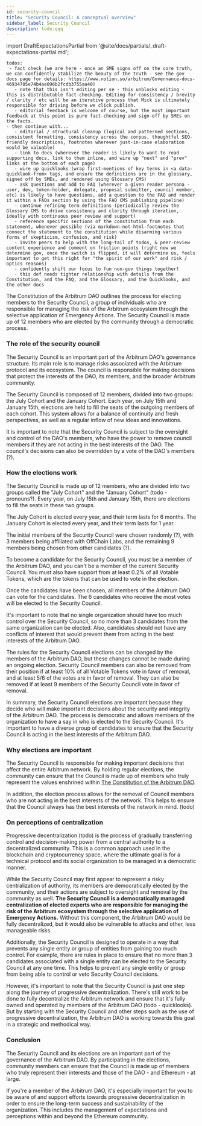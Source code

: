 ```yaml
---
id: security-council
title: "Security Council: A conceptual overview"
sidebar_label: Security Council
description: todo:qqq
---
```


import DraftExpectationsPartial from '@site/docs/partials/_draft-expectations-partial.md'; 

<DraftExpectationsPartial />

```
todos: 
 - fact check (we are here - once an SME signs off on the core truth, we can confidently stabilize the beauty of the truth - see the gov docs page for details: https://www.notion.so/arbitrum/Governance-docs-46934705e74b4ae096b2fcdb3755aa40)
   - note that this isn't editing per se - this unblocks editing - this is distributable fact-checking. Editing for consistency / brevity / clarity / etc will be an iterative process that Mick is ultimately responsible for driving before we click publish. 
   - editorial feedback is welcome of course, but the most important feedback at this point is pure fact-checking and sign-off by SMEs on the facts.
- then continue with...
   - editorial / structural cleanup (logical and patterned sections, consistent formatting, consistency across the corpus, thoughtful SEO-friendly descriptions, footnotes wherever just-in-case elaboration would be valuable)
   - link to docs (wherever the reader is likely to want to read supporting docs, link to them inline, and wire up "next" and "prev" links at the bottom of each page)
   - wire up quicklooks (wrap first-mentions of key terms in <a data-quicklook-from> tags, and ensure the definitions are in the glossary, signed off by SMEs, and rendered using Glossary CMS)
   - ask questions and add to FAQ (wherever a given reader persona - user, dev, token-holder, delegate, proposal submitter, council member, etc) is likely to have questions, add a question to the FAQ and render it within a FAQs section by using the FAQ CMS publishing pipeline)
   - continue refining term definitions (periodically review the Glossary CMS to drive consistency and clarity through iteration, ideally with continuous peer review and support)
   - reference specific sections of the constitution from each statement, whenever possible (via markdown-not-html-footnotes that connect the statement to the constitution while disarming various forms of skepticism, confusion, and risk)
   - invite peers to help with the long-tail of todos, & peer-review content experience and comment on friction points (right now we determine gov, once the switch is flipped, it will determine us, feels important to get this right for "the spirit of our work" and risk / optics reasons)
   - confidently shift our focus to fun non-gov things together!
   - this def needs tighter relationship with details from the Constitution, and the FAQ, and the Glossary, and the Quicklooks, and the other docs
```

The Constitution of the Arbitrum DAO outlines the process for electing members to the Security Council, a group of individuals who are responsible for managing the risk of the Arbitrum ecosystem through the selective application of Emergency Actions. The Security Council is made up of 12 members who are elected by the community through a democratic process.

### The role of the security council

The Security Council is an important part of the Arbitrum DAO's governance structure. Its main role is to manage risks associated with the Arbitrum protocol and its ecosystem. The council is responsible for making decisions that protect the interests of the DAO, its members, and the broader Arbitrum community.

The Security Council is composed of 12 members, divided into two groups: the July Cohort and the January Cohort. Each year, on July 15th and January 15th, elections are held to fill the seats of the outgoing members of each cohort. This system allows for a balance of continuity and fresh perspectives, as well as a regular inflow of new ideas and innovations. 

It is important to note that the Security Council is subject to the oversight and control of the DAO's members, who have the power to remove council members if they are not acting in the best interests of the DAO. The council's decisions can also be overridden by a vote of the DAO's members (?).

### How the elections work

The Security Council is made up of 12 members, who are divided into two groups called the "July Cohort" and the "January Cohort" (todo - pronouns?). Every year, on July 15th and January 15th, there are elections to fill the seats in these two groups.

The July Cohort is elected every year, and their term lasts for 6 months. The January Cohort is elected every year, and their term lasts for 1 year.

The initial members of the Security Council were chosen randomly (?), with 3 members being affiliated with OffChain Labs, and the remaining 9 members being chosen from other candidates (?).

To become a candidate for the Security Council, you must be a member of the Arbitrum DAO, and you can't be a member of the current Security Council. You must also have support from at least 0.2% of all Votable Tokens, which are the tokens that can be used to vote in the election.

Once the candidates have been chosen, all members of the Arbitrum DAO can vote for the candidates. The 6 candidates who receive the most votes will be elected to the Security Council.

It's important to note that no single organization should have too much control over the Security Council, so no more than 3 candidates from the same organization can be elected. Also, candidates should not have any conflicts of interest that would prevent them from acting in the best interests of the Arbitrum DAO.

The rules for the Security Council elections can be changed by the members of the Arbitrum DAO, but these changes cannot be made during an ongoing election. Security Council members can also be removed from their position if at least 10% of all Votable Tokens vote in favor of removal, and at least 5/6 of the votes are in favor of removal. They can also be removed if at least 9 members of the Security Council vote in favor of removal.

In summary, the Security Council elections are important because they decide who will make important decisions about the security and integrity of the Arbitrum DAO. The process is democratic and allows members of the organization to have a say in who is elected to the Security Council. It's important to have a diverse group of candidates to ensure that the Security Council is acting in the best interests of the Arbitrum DAO.

### Why elections are important

The Security Council is responsible for making important decisions that affect the entire Arbitrum network. By holding regular elections, the community can ensure that the Council is made up of members who truly represent the values enshrined within [The Constitution of the Arbitrum DAO](../dao-constitution).

In addition, the election process allows for the removal of Council members who are not acting in the best interests of the network. This helps to ensure that the Council always has the best interests of the network in mind. (todo)

### On perceptions of centralization

Progressive decentralization (todo) is the process of gradually transferring control and decision-making power from a central authority to a decentralized community. This is a common approach used in the blockchain and cryptocurrency space, where the ultimate goal is for a technical protocol and its social organization to be managed in a democratic manner.

While the Security Council may first appear to represent a risky centralization of authority, its members are democratically elected by the community, and their actions are subject to oversight and removal by the community as well. **The Security Council is a democratically managed centralization of elected experts who are responsible for managing the risk of the Arbitrum ecosystem through the selective application of Emergency Actions.** Without this component, the Arbitrum DAO would be fully decentralized, but it would also be vulnerable to attacks and other, less manageable risks.

Additionally, the Security Council is designed to operate in a way that prevents any single entity or group of entities from gaining too much control. For example, there are rules in place to ensure that no more than 3 candidates associated with a single entity can be elected to the Security Council at any one time. This helps to prevent any single entity or group from being able to control or veto Security Council decisions.

However, it's important to note that the Security Council is just one step along the journey of progressive decentralization. There's still work to be done to fully decentralize the Arbitrum network and ensure that it's fully owned and operated by members of the Arbitrum DAO (todo - quicklooks). But by starting with the Security Council and other steps such as the use of progressive decentralization, the Arbitrum DAO is working towards this goal in a strategic and methodical way.


### Conclusion

The Security Council and its elections are an important part of the governance of the Arbitrum DAO. By participating in the elections, community members can ensure that the Council is made up of members who truly represent their interests and those of the DAO - and Ethereum - at large.

If you're a member of the Arbitrum DAO, it's especially important for you to be aware of and support efforts towards progressive decentralization in order to ensure the long-term success and sustainability of the organization. This includes the management of expectations and perceptions within and beyond the Ethereum community.